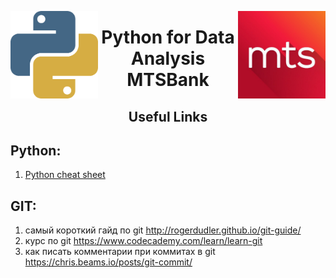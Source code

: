 <img src="imgs/python.png" align="left" height="140" width="140"><img src="imgs/mts.jpeg" align="right" height="140" width="140"><center><h1> Python for Data Analysis MTSBank</h1><h2>Useful Links</h2></center>

## Python:
1. [Python cheat sheet](http://www.datasciencefree.com/python.pdf)

## GIT:
1. самый короткий гайд по git http://rogerdudler.github.io/git-guide/
2. курс по git https://www.codecademy.com/learn/learn-git
3. как писать комментарии при коммитах в git https://chris.beams.io/posts/git-commit/